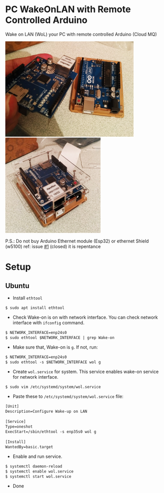 # PC WakeOnLAN with Remote Controlled Arduino
Wake on LAN (WoL) your PC with remote controlled Arduino (Cloud MQ)

<img src="/doc-files/arduino-1.jpg" height="300" alt="arduino-1">  <img src="/doc-files/arduino-2.jpg" width="300" alt="arduino-2">  

P.S.: Do not buy Arduino Ethernet module (Esp32) or ethernet Shield (w5100) ref: issue [#1](/../../issues/1) (closed) it is repentance


# Setup

## Ubuntu


- Install `ethtool`

```
$ sudo apt install ethtool
```

- Check Wake-on is on with network interface. You can check network interface with `ifconfig` command.

```
$ NETWORK_INTERFACE=enp24s0
$ sudo ethtool $NETWORK_INTERFACE | grep Wake-on
```

- Make sure that, Wake-on is `g`. If not, run:

```
$ NETWORK_INTERFACE=enp24s0
$ sudo ethtool -s $NETWORK_INTERFACE wol g
```

- Create `wol.service` for system. This service enables wake-on service for network interface.

```
$ sudo vim /etc/systemd/system/wol.service
```

- Paste these to `/etc/systemd/system/wol.service` file:

```
[Unit]
Description=Configure Wake-up on LAN

[Service]
Type=oneshot
ExecStart=/sbin/ethtool -s enp35s0 wol g

[Install]
WantedBy=basic.target
```


- Enable and run service.

```
$ systemctl daemon-reload
$ systemctl enable wol.service
$ systemctl start wol.service
```

- Done